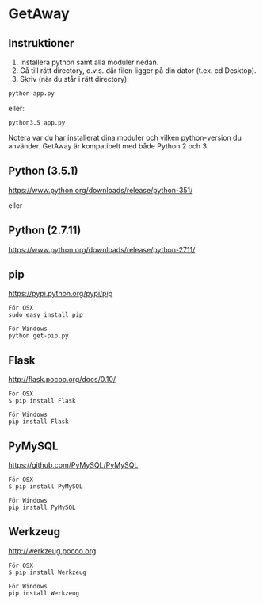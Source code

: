 # GetAway

Instruktioner
------
1. Installera python samt alla moduler nedan.
2. Gå till rätt directory, d.v.s. där filen ligger på din dator (t.ex. cd Desktop).
3. Skriv (när du står i rätt directory):
```
python app.py
```
eller:
```
python3.5 app.py
```
Notera var du har installerat dina moduler och vilken python-version du använder. 
GetAway är kompatibelt med både Python 2 och 3.


Python (3.5.1)
------
https://www.python.org/downloads/release/python-351/

eller

Python (2.7.11)
------
https://www.python.org/downloads/release/python-2711/

pip
------
https://pypi.python.org/pypi/pip
```
För OSX
sudo easy_install pip

För Windows
python get-pip.py
```
Flask
------
http://flask.pocoo.org/docs/0.10/
```
För OSX
$ pip install Flask

För Windows
pip install Flask
```
PyMySQL
------
https://github.com/PyMySQL/PyMySQL
```
För OSX
$ pip install PyMySQL

För Windows
pip install PyMySQL
```

Werkzeug
------
http://werkzeug.pocoo.org
```
För OSX
$ pip install Werkzeug

För Windows
pip install Werkzeug
```
